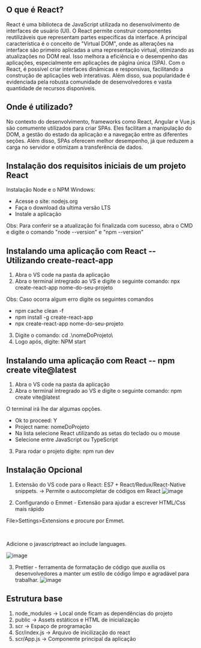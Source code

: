 ## O que é React? 

React é uma biblioteca de JavaScript utilizada no desenvolvimento de interfaces de usuário (UI). O React permite construir componentes reutilizáveis que representam partes específicas da interface. A principal característica é o conceito de "Virtual DOM", onde as alterações na interface são primeiro aplicadas a uma representação virtual, otimizando as atualizações no DOM real. Isso melhora a eficiência e o desempenho das aplicações, especialmente em aplicações de página única (SPA). Com o React, é possível criar interfaces dinâmicas e responsivas, facilitando a construção de aplicações web interativas. Além disso, sua popularidade é evidenciada pela robusta comunidade de desenvolvedores e vasta quantidade de recursos disponíveis.

## Onde é utilizado?

No contexto do desenvolvimento, frameworks como React, Angular e Vue.js são comumente utilizados para criar SPAs. Eles facilitam a manipulação do DOM, a gestão do estado da aplicação e a navegação entre as diferentes seções. Além disso, SPAs oferecem melhor desempenho, já que reduzem a carga no servidor e otimizam a transferência de dados.

## Instalação dos requisitos iniciais de um projeto React

Instalação Node e o NPM Windows:
   <ul>
     <li>Acesse o site: nodejs.org</li>
     <li>Faça o download da ultima versão LTS</li>
     <li>Instale a aplicação</li>
   </ul>
   
Obs: Para conferir se a atualização foi finalizada com sucesso, abra o CMD e digite o comando "node --version" e  "npm --version"

## Instalando uma aplicação com React -- Utilizando create-react-app
1) Abra o VS code na pasta da aplicação
2) Abra o terminal intregrado ao VS e digite o seguinte comando: npx create-react-app nome-do-seu-projeto

Obs: Caso ocorra algum erro digite os seguintes comandos
   <ul>
     <li>npm cache clean -f</li>
     <li>npm install -g create-react-app</li>
     <li>npx create-react-app nome-do-seu-projeto</li>
   </ul>

3) Digite o comando: cd .\nomeDoProjeto\
4) Logo após, digite: NPM start


## Instalando uma aplicação com React -- npm create vite@latest

1) Abra o VS code na pasta da aplicação
2) Abra o terminal intregrado ao VS e digite o seguinte comando: npm create vite@latest

O terminal irá lhe dar algumas opções.

   <ul>
     <li>Ok to proceed: Y</li>
     <li>Project name: nomeDoProjeto </li>
      <li>Na lista selecione React utilizando as setas do teclado ou o mouse</li>
      <li>Selecione entre JavaScript ou TypeScript</li>
   </ul>

3) Para rodar o projeto digite: npm run dev

## Instalação Opcional

1) Extensão do VS code para o React: ES7 + React/Redux/React-Native snippets. -> Permite o autocompletar de códigos em React
![image](https://github.com/HugoFrajacomo/Aprendendo_React/assets/125396485/4cbdfcc9-99a6-48da-ab51-2d43aca551e5)

2) Configurando o Emmet - Extensão para ajudar a escrever HTML/Css mais rápido<br>
<p>File>Settings>Extensions e procure por Emmet.</p><br>
<p>Adicione o javascriptreact ao include languages.</p>

![image](https://github.com/HugoFrajacomo/Aprendendo_React/assets/125396485/8593702c-6357-47fd-8fe8-7ae497f0f3ac)

3) Prettier - ferramenta de formatação de código que auxilia os desenvolvedores a manter um estilo de código limpo e agradável para trabalhar.
![image](https://github.com/HugoFrajacomo/Aprendendo_React/assets/125396485/f7f51023-2791-41df-a704-2dbfc23cf96c)



## Estrutura base

1) node_modules -> Local onde ficam as dependências do projeto
2) public -> Assets estáticos e HTML de inicialização
3) scr -> Espaço de programação
4) Scr/index.js -> Arquivo de inicilização do react
5) scr/App.js -> Componente principal da aplicação

